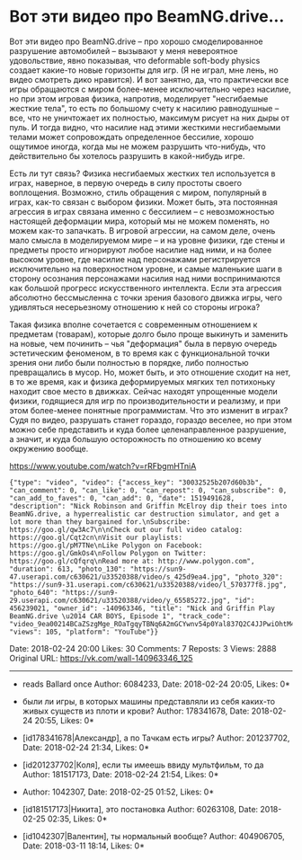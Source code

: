 # Вот эти видео про BeamNG.drive...

Вот эти видео про BeamNG.drive – про хорошо смоделированное разрушение автомобилей – вызывают у меня невероятное удовольствие, явно показывая, что deformable soft-body physics создает какие-то новые горизонты для игр. (Я не играл, мне лень, но видео смотреть дико нравится). И вот занятно, да, что практически все игры обращаются с миром более-менее исключительно через насилие, но при этом игровая физика, напротив, моделирует "несгибаемые жесткие тела", то есть по большому счету к насилию равнодушные – все, что не уничтожает их полностью, максимум рисует на них дыры от пуль. И тогда видно, что насилие над этими жесткими несгибаемыми телами может сопровождать определенное бессилие, хорошо ощутимое иногда, когда мы не можем разрушить что-нибудь, что действительно бы хотелось разрушить в какой-нибудь игре.

Есть ли тут связь? Физика несгибаемых жестких тел используется в играх, наверное, в первую очередь в силу простоты своего воплощения. Возможно, стиль обращения с миром, популярный в играх, как-то связан с выбором физики. Может быть, эта постоянная агрессия в играх связана именно с бессилием – с невозможностью настоящей деформации мира, который мы не можем поменять, но можем как-то запачкать. В игровой агрессии, на самом деле, очень мало смысла в моделируемом мире – и на уровне физики, где стены и предметы просто игнорируют любое насилие над ними, и на более высоком уровне, где насилие над персонажами регистрируется исключительно на поверхностном уровне, и самые маленькие шаги в сторону осознания персонажами насилия над ними воспринимаются как большой прогресс искусственного интеллекта. Если эта агрессия абсолютно бессмысленна с точки зрения базового движка игры, чего удивляться несерьезному отношению к ней со стороны игрока? 

Такая физика вполне сочетается с современным отношением к предметам (товарам), которые долго было проще выкинуть и заменить на новые, чем починить – чья "деформация" была в первую очередь эстетическим феноменом, в то время как с функциональной точки зрения они либо были полностью в порядке, либо полностью превращались в мусор. Но, может быть, и это отношение сходит на нет, в то же время, как и физика деформируемых мягких тел потихоньку находит свое место в движках. Сейчас находят упрощенные модели физики, годящиеся для игр по производительности и реализму, и при этом более-менее понятные программистам. Что это изменит в играх? Судя по видео, разрушать станет гораздо, гораздо веселее, но при этом можно себе представить и куда более целенаправленное разрушение, а значит, и куда большую осторожность по отношению ко всему окружению вообще.

https://www.youtube.com/watch?v=rRFbgmHTniA

```
{"type": "video", "video": {"access_key": "30032525b207d60b3b", "can_comment": 0, "can_like": 0, "can_repost": 0, "can_subscribe": 0, "can_add_to_faves": 0, "can_add": 0, "date": 1519491628, "description": "Nick Robinson and Griffin McElroy dip their toes into BeamNG.drive, a hyperrealistic car destruction simulator, and get a lot more than they bargained for.\nSubscribe: https://goo.gl/qw3Ac7\n\nCheck out our full video catalog: https://goo.gl/Cqt2cn\nVisit our playlists: https://goo.gl/pM7TNe\nLike Polygon on Facebook: https://goo.gl/GmkOs4\nFollow Polygon on Twitter: https://goo.gl/cQfqrq\nRead more at: http://www.polygon.com", "duration": 613, "photo_130": "https://sun9-47.userapi.com/c630621/u33520388/video/s_425d9ea4.jpg", "photo_320": "https://sun9-31.userapi.com/c630621/u33520388/video/l_570377f8.jpg", "photo_640": "https://sun9-29.userapi.com/c630621/u33520388/video/y_65585272.jpg", "id": 456239021, "owner_id": -140963346, "title": "Nick and Griffin Play BeamNG.drive \u2014 CAR BOYS, Episode 1", "track_code": "video_9ea00214BCaZSzgMge_ROaTgqyTBNq6A2mGCYwnv54p0Yal837Q2C4JJPwiOhtM4pdb0EPQAnLPjUbBSDZg", "views": 105, "platform": "YouTube"}}
```

Date: 2018-02-24 20:00
Likes: 30
Comments: 7
Reposts: 3
Views: 2888
Original URL: https://vk.com/wall-140963346_125



--------------------

  * reads Ballard once
    Author: 6084233, Date: 2018-02-24 20:05, Likes: 0*


  * были ли игры, в которых машины представляли из себя каких-то живых существ из плоти и крови?
    Author: 178341678, Date: 2018-02-24 20:55, Likes: 0*


  * [id178341678|Александр], а по Тачкам есть игры?
    Author: 201237702, Date: 2018-02-24 21:34, Likes: 0*


  * [id201237702|Коля], если ты имеешь ввиду мультфильм, то да
    Author: 181517173, Date: 2018-02-24 21:54, Likes: 0*


  * 
    Author: 1042307, Date: 2018-02-25 01:52, Likes: 0*


  * [id181517173|Никита], это постановка
    Author: 60263108, Date: 2018-02-25 02:35, Likes: 0*


  * [id1042307|Валентин], ты нормальный вообще?
    Author: 404906705, Date: 2018-03-11 18:14, Likes: 0*

